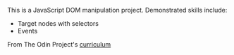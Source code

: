 This is a JavaScript DOM manipulation project. Demonstrated skills include: 
- Target nodes with selectors
- Events

From The Odin Project's [curriculum](https://www.theodinproject.com/courses/web-development-101/lessons/etch-a-sketch-project)